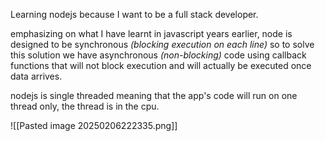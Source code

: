 Learning nodejs because I want to be a full stack developer. 

emphasizing on what I have learnt in javascript years earlier, node is designed to be synchronous _(blocking execution on each line)_ so to solve this solution we have asynchronous _(non-blocking)_ code using callback functions that will not block execution and will actually be executed once data arrives. 

nodejs is single threaded meaning that  the app's code will run on one thread only, the thread is in the cpu. 

![[Pasted image 20250206222335.png]]
